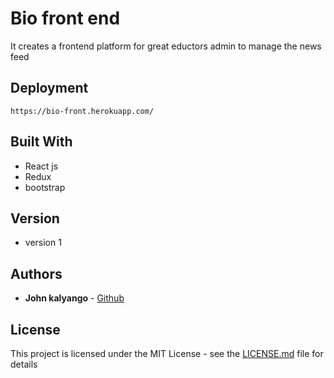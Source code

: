 # Bio front end

It creates a frontend platform for great eductors admin to manage the news feed

## Deployment

`https://bio-front.herokuapp.com/`

## Built With

* React js
* Redux
* bootstrap

## Version

* version 1

## Authors

* **John kalyango** - [Github](https://github.com/johnkegz)

## License

This project is licensed under the MIT License - see the [LICENSE.md](LICENSE.md) file for details
